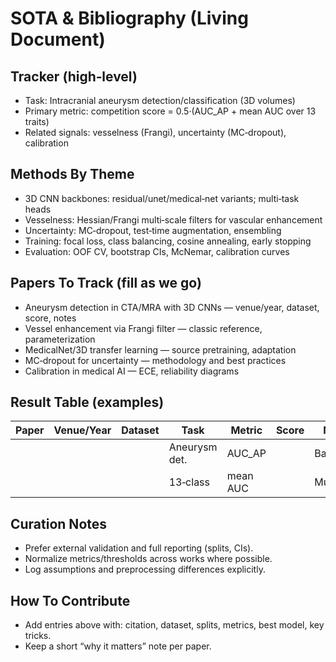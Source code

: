 # SOTA & Bibliography (Living Document)

## Tracker (high‑level)
- Task: Intracranial aneurysm detection/classification (3D volumes)
- Primary metric: competition score = 0.5·(AUC_AP + mean AUC over 13 traits)
- Related signals: vesselness (Frangi), uncertainty (MC‑dropout), calibration

## Methods By Theme
- 3D CNN backbones: residual/unet/medical‑net variants; multi‑task heads
- Vesselness: Hessian/Frangi multi‑scale filters for vascular enhancement
- Uncertainty: MC‑dropout, test‑time augmentation, ensembling
- Training: focal loss, class balancing, cosine annealing, early stopping
- Evaluation: OOF CV, bootstrap CIs, McNemar, calibration curves

## Papers To Track (fill as we go)
- Aneurysm detection in CTA/MRA with 3D CNNs — venue/year, dataset, score, notes
- Vessel enhancement via Frangi filter — classic reference, parameterization
- MedicalNet/3D transfer learning — source pretraining, adaptation
- MC‑dropout for uncertainty — methodology and best practices
- Calibration in medical AI — ECE, reliability diagrams

## Result Table (examples)
| Paper | Venue/Year | Dataset | Task | Metric | Score | Notes |
|------|------------|---------|------|--------|-------|-------|
| <TBD> | <TBD> | <TBD> | Aneurysm det. | AUC_AP | <TBD> | Baseline |
| <TBD> | <TBD> | <TBD> | 13‑class | mean AUC | <TBD> | Multi‑task |

## Curation Notes
- Prefer external validation and full reporting (splits, CIs).
- Normalize metrics/thresholds across works where possible.
- Log assumptions and preprocessing differences explicitly.

## How To Contribute
- Add entries above with: citation, dataset, splits, metrics, best model, key tricks.
- Keep a short “why it matters” note per paper.
